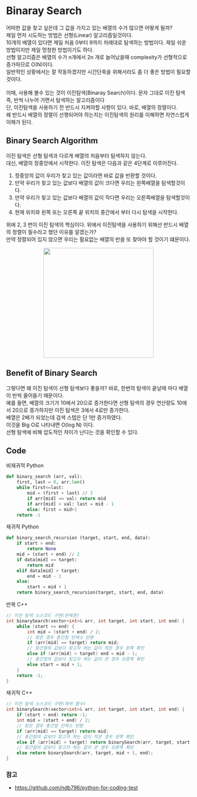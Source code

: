 # Binaray Search
어떠한 값을 찾고 싶은데 그 값을 가지고 있는 배열의 수가 많으면 어떻게 될까? <br>
제일 먼저 시도하는 방법은 선형(Linear) 알고리즘일것이다. <br>
10개의 배열이 있다면 제일 처음 0부터 9까지 차례대로 탐색하는 방법이다. 제일 쉬운 방법이지만 제일 멍청한 방법이기도 하다. <br>
선형 알고리즘은 배열의 수가 n개에서 2n 개로 늘어났을때 complexity가 선형적으로 증가하므로 O(N)이다. <br>
일반적인 상황에서는 잘 작동하겠지만 시간단축을 위해서라도 좀 더 좋은 방법이 필요할 것이다. <br>
<br>
이때, 사용해 볼수 있는 것이 이진탐색(Binaray Search)이다. 문자 그대로 이진 탐색 즉, 반씩 나누어 가면서 탐색하는 알고리즘이다 <br>
단, 이진탐색을 사용하기 전 반드시 지켜야할 사항이 있다. 바로, 배열의 정렬이다. <br>
왜 반드시 배열의 정렬이 선행되어야 하는지는 이진탐색의 원리를 이해하면 자연스럽게 이해가 된다.<br>

## Binary Search Algorithm
이진 탐색은 선형 탐색과 다르게 배열의 처음부터 탐색하지 않는다. <br>
대신, 배열의 정중앙에서 시작한다. 이진 탐색은 다음과 같은 4단계로 이루어진다.<br>

1. 정중앙의 값이 우리가 찾고 있는 값이라면 바로 값을 반환할 것이다.
2. 만약 우리가 찾고 있는 값보다 배열의 값이 크다면 우리는 왼쪽배열을 탐색할것이다.
3. 만약 우리가 찾고 있는 값보다 배열의 값이 작다면 우리는 오른쪽배열을 탐색할것이다.
4. 현재 위치와 왼쪽 또는 오른쪽 끝 위치의 중간에서 부터 다시 탐색을 시작한다.

위에 2, 3 번이 이진 탐색의 핵심이다. 위에서 이진탐색을 사용하기 위해선 반드시 배열의 정렬이 필수라고 했던 이유를 알겠는가? <br>
만약 정렬되어 있지 않으면 우리는 필요없는 배열의 반을 또 찾아야 할 것이기 떄문이다.<br>

<p align="center"><img src="https://www.computerhope.com/jargon/b/binary-search.jpg" height="300px" width="300px">
</p>

## Benefit of Binary Search 
그렇다면 왜 이진 탐색이 선형 탐색보다 좋을까? 
바로, 한번의 탐색이 끝날때 마다 배열이 반씩 줄어들기 때문이다. <br>
예를 들면, 배열의 크기가 10에서 20으로 증가한다면 선형 탐색의 경우 연산량도 10에서 20으로 증가하지만 이진 탐색은 3에서 4로만 증가한다.<br>
배열은 2배가 되었는데 검색 스텝은 단 1만 증가하였다. <br>
이것을 Big O로 나타내면 O(log N) 이다.<br>
선형 탐색에 비해 압도적인 차이가 난다는 것을 확인할 수 있다.

## Code
비재귀적 Python
```python
def binary_search (arr, val):
    first, last = 0, arr.len()
    while first<=last:
        mid = (first + last) // 2
        if arr[mid] == val: return mid
        if arr[mid] > val: last = mid - 1
        else: first = mid+1
    return -1
```
재귀적 Python
```python
def binary_search_recursion (target, start, end, data):
    if start > end:
        return None
    mid = (start + end) // 2
    if data[mid] == target:
        return mid
    elif data[mid] > target:
        end = mid - 1
    else:
        start = mid + 1        
    return binary_search_recursion(target, start, end, data)
```
반복 C++
```cpp
// 이진 탐색 소스코드 구현(반복문)
int binarySearch(vector<int>& arr, int target, int start, int end) {
    while (start <= end) {
        int mid = (start + end) / 2;
        // 찾은 경우 중간점 인덱스 반환
        if (arr[mid] == target) return mid;
        // 중간점의 값보다 찾고자 하는 값이 작은 경우 왼쪽 확인
        else if (arr[mid] > target) end = mid - 1;
        // 중간점의 값보다 찾고자 하는 값이 큰 경우 오른쪽 확인
        else start = mid + 1; 
    }
    return -1;
}
```

재귀적 C++
```cpp
// 이진 탐색 소스코드 구현(재귀 함수)
int binarySearch(vector<int>& arr, int target, int start, int end) {
    if (start > end) return -1;
    int mid = (start + end) / 2;
    // 찾은 경우 중간점 인덱스 반환
    if (arr[mid] == target) return mid;
    // 중간점의 값보다 찾고자 하는 값이 작은 경우 왼쪽 확인
    else if (arr[mid] > target) return binarySearch(arr, target, start, mid - 1);
    // 중간점의 값보다 찾고자 하는 값이 큰 경우 오른쪽 확인
    else return binarySearch(arr, target, mid + 1, end);
}
```

### 참고
* https://github.com/ndb796/python-for-coding-test